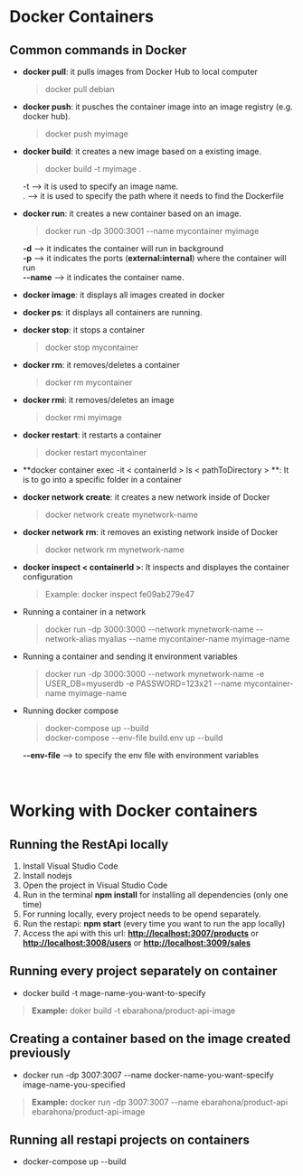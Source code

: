 # Docker Containers

## Common commands in Docker
- **docker pull**: it pulls images from Docker Hub to local computer
    > docker pull debian
- **docker push**: it pusches the container image into an image registry (e.g. docker hub).
    > docker push myimage

- **docker build**: it creates a new image based on a existing image.
    > docker build -t myimage .
    
    -t --> it is used to specify an image name.  
    . --> it is used to specify the path where it needs to find the Dockerfile

- **docker run**: it creates a new container based on an image.
    > docker run -dp 3000:3001 --name mycontainer myimage

    **-d** --> it indicates the container will run in background <br/>
    **-p** --> it indicates the ports (**external:internal**) where the container will run<br/>
    **--name** --> it indicates the container name.
- **docker image**: it displays all images created in docker
- **docker ps**: it displays all containers are running.
- **docker stop**: it stops a container
    > docker stop mycontainer
- **docker rm**: it removes/deletes a container
    > docker rm mycontainer
- **docker rmi**: it removes/deletes an image
    > docker rmi myimage
- **docker restart**: it restarts a container
    > docker restart mycontainer
    
- **docker container exec -it < containerId > ls < pathToDirectory > **: It is to go into a specific folder in a container

- **docker network create**: it creates a new network inside of Docker
    > docker network create mynetwork-name
- **docker network rm**: it removes an existing network inside of Docker
    > docker network rm mynetwork-name
- **docker inspect < containerId >**: It inspects and displayes the container configuration
    > Example: docker inspect fe09ab279e47
- Running a container in a network
    > docker run -dp 3000:3000 --network mynetwork-name --network-alias myalias --name mycontainer-name myimage-name
- Running a container and sending it environment variables
    > docker run -dp 3000:3000 --network mynetwork-name -e USER_DB=myuserdb -e PASSWORD=123x21 --name mycontainer-name myimage-name

- Running docker compose
    > docker-compose up --build <br/>
    > docker-compose --env-file build.env up --build

    **--env-file** --> to specify the env file with environment variables <br/>
    <br/>
    <br/>
    
# Working with Docker containers

## Running the RestApi locally

1. Install Visual Studio Code
2. Install nodejs
3. Open the project in Visual Studio Code
4. Run in the terminal **npm install** for installing all dependencies (only one time)
5. For running locally, every project needs to be opend separately.
5. Run the restapi: **npm start** (every time you want to run the app locally)
6. Access the api with this url: [**http://localhost:3007/products**](url) or [**http://localhost:3008/users**](url) or [**http://localhost:3009/sales**](url)

## Running every project separately on container

- docker build -t mage-name-you-want-to-specify

> **Example:** doker build -t ebarahona/product-api-image

## Creating a container based on the image created previously

- docker run -dp 3007:3007 --name docker-name-you-want-specify image-name-you-specified

> **Example:** docker run -dp 3007:3007 --name ebarahona/product-api ebarahona/product-api-image

## Running all restapi projects on containers

- docker-compose up --build
